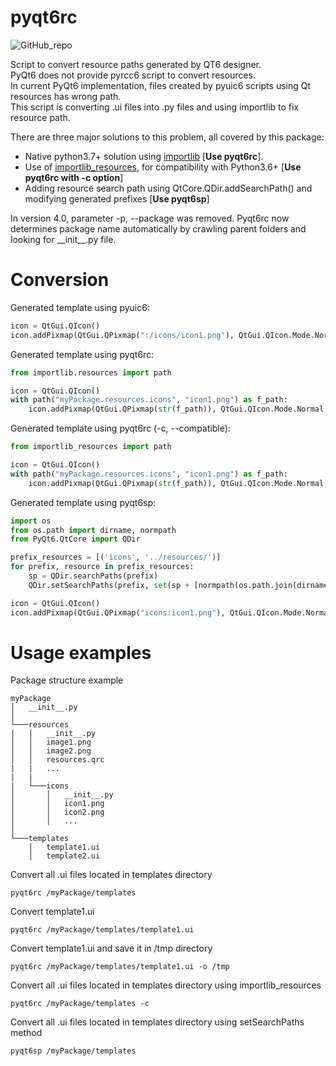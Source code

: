# pyqt6rc

![GitHub_repo](https://img.shields.io/github/license/domarm-comat/pyqt6rc?style=for-the-badge)

Script to convert resource paths generated by QT6 designer.  
PyQt6 does not provide pyrcc6 script to convert resources.  
In current PyQt6 implementation, files created by pyuic6 scripts using Qt resources has wrong path.   
This script is converting .ui files into .py files and using importlib to fix resource path.

There are three major solutions to this problem, all covered by this package:

* Native python3.7+ solution
  using [importlib](https://docs.python.org/3/library/importlib.html#module-importlib.resources) [**Use pyqt6rc**].
* Use of [importlib_resources](https://importlib-resources.readthedocs.io/en/latest/), for compatibility with
  Python3.6+ [**Use pyqt6rc with -c option**]
* Adding resource search path using QtCore.QDir.addSearchPath() and modifying generated prefixes [**Use pyqt6sp**]

In version 4.0, parameter -p, --package was removed. Pyqt6rc now determines package name automatically by crawling
parent folders and looking for \_\_init\_\_.py file.

# Conversion #

Generated template using pyuic6:

```python
icon = QtGui.QIcon()
icon.addPixmap(QtGui.QPixmap(":/icons/icon1.png"), QtGui.QIcon.Mode.Normal, QtGui.QIcon.State.Off)
```

Generated template using pyqt6rc:

```python
from importlib.resources import path

icon = QtGui.QIcon()
with path("myPackage.resources.icons", "icon1.png") as f_path:
    icon.addPixmap(QtGui.QPixmap(str(f_path)), QtGui.QIcon.Mode.Normal, QtGui.QIcon.State.Off)
```

Generated template using pyqt6rc (-c, --compatible):

```python
from importlib_resources import path

icon = QtGui.QIcon()
with path("myPackage.resources.icons", "icon1.png") as f_path:
    icon.addPixmap(QtGui.QPixmap(str(f_path)), QtGui.QIcon.Mode.Normal, QtGui.QIcon.State.Off)
```

Generated template using pyqt6sp:

```python
import os
from os.path import dirname, normpath
from PyQt6.QtCore import QDir

prefix_resources = [('icons', '../resources/')]
for prefix, resource in prefix_resources:
    sp = QDir.searchPaths(prefix)
    QDir.setSearchPaths(prefix, set(sp + [normpath(os.path.join(dirname(__file__), resource))]))

icon = QtGui.QIcon()
icon.addPixmap(QtGui.QPixmap("icons:icon1.png"), QtGui.QIcon.Mode.Normal, QtGui.QIcon.State.Off)
```

# Usage examples #

Package structure example

```
myPackage
│   __init__.py    
│
└───resources
|   |   __init__.py
│   │   image1.png
│   │   image2.png
│   │   resources.qrc
|   |   ...
|   |
|   └───icons
│       │   __init__.py
│       │   icon1.png
│       │   icon2.png
│       │   ...
│   
└───templates
    │   template1.ui
    │   template2.ui
```

Convert all .ui files located in templates directory

```shell
pyqt6rc /myPackage/templates
```

Convert template1.ui

```shell
pyqt6rc /myPackage/templates/template1.ui
```

Convert template1.ui and save it in /tmp directory

```shell
pyqt6rc /myPackage/templates/template1.ui -o /tmp
```

Convert all .ui files located in templates directory using importlib_resources

```shell
pyqt6rc /myPackage/templates -c
```

Convert all .ui files located in templates directory using setSearchPaths method

```shell
pyqt6sp /myPackage/templates
```